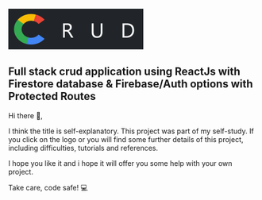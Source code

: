 
![alt text](https://github.com/AndrasE/crud-auth-and-fire/blob/main/public/logo-readme.png?raw=true)
<h2 max-width: "500px">
Full stack crud application using ReactJs with Firestore database & Firebase/Auth options with Protected Routes
</h2>


Hi there 👋,

I think the title is self-explanatory. 
This project was part of my self-study.
If you click on the logo or you will find some further details of this project, 
including difficulties, tutorials and references.

I hope you like it and i hope it will offer you some help with your own project. 

Take care, code safe! 💻

